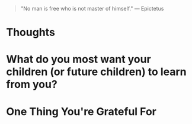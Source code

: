 
> \"No man is free who is not master of himself.\" — Epictetus

# Thoughts

# What do you most want your children (or future children) to learn from you?

# One Thing You're Grateful For

